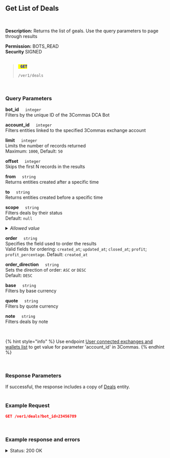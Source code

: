 ## Get List of Deals<br>
<br>

**Description:** Returns the list of geals. Use the query parameters to page through results<br>


**Permission:** BOTS_READ<br>
**Security** SIGNED<br>
<br>

<blockquote>

<code><mark style="color:blue"><strong> GET </strong></mark></code>

<code>/ver1/deals</code>

</blockquote>

<br>

### Query Parameters<br>
<p>
   <strong>bot_id</strong>&nbsp;&nbsp;&nbsp;&nbsp;&nbsp;<code>integer</code><br>
   Filters by the unique ID of the 3Commas DCA Bot
</p>
<p>
   <strong>account_id</strong>&nbsp;&nbsp;&nbsp;&nbsp;&nbsp;<code>integer</code><br>
   Filters entities linked to the specified 3Commas exchange account
</p>
<p>
   <strong>limit</strong>&nbsp;&nbsp;&nbsp;&nbsp;&nbsp;<code>integer</code><br>
   Limits the number of records returned<br>
   Maximum: <code>1000</code>, Default: <code>50</code>
</p>
<p>
   <strong>offset</strong>&nbsp;&nbsp;&nbsp;&nbsp;&nbsp;<code>integer</code><br>
   Skips the first N records in the results
</p>
<p>
   <strong>from</strong>&nbsp;&nbsp;&nbsp;&nbsp;&nbsp;<code>string</code><br>
   Returns entities created after a specific time
</p>
<p>
   <strong>to</strong>&nbsp;&nbsp;&nbsp;&nbsp;&nbsp;<code>string</code><br>
   Returns entities created before a specific time
</p>
<p>
   <strong>scope</strong>&nbsp;&nbsp;&nbsp;&nbsp;&nbsp;<code>string</code><br>
   Filters deals by their status<br>Default: <code>null</code>
    <details>
        <summary><em>Allowed value</em></summary>
            <dl>
                <li>active - active deals;
                 <li>finished - finished deals;
                 <li>completed - successfully completed;
                 <li>cancelled - cancelled deals;
                 <li>failed - failed deals;
                 <li><code>null</code> - all deals
            </dl>
    </details>
</p>
<p>
   <strong>order</strong>&nbsp;&nbsp;&nbsp;&nbsp;&nbsp;<code>string</code><br>
   Specifies the field used to order the results<br>
   Valid fields for ordering: <code>created_at</code>; <code>updated_at</code>; <code>closed_at</code>; <code>profit</code>; <code>profit_percentage</code>. Default: <code>created_at</code>
</p>
<p>
   <strong>order_direction</strong>&nbsp;&nbsp;&nbsp;&nbsp;&nbsp;<code>string</code><br>
   Sets the direction of order: <code>ASC</code> or <code>DESC</code><br>
   Default: <code>DESC</code>
</p>
<p>
   <strong>base</strong>&nbsp;&nbsp;&nbsp;&nbsp;&nbsp;<code>string</code><br>
   Filters by base currency
</p>
<p>
   <strong>quote</strong>&nbsp;&nbsp;&nbsp;&nbsp;&nbsp;<code>string</code><br>
   Filters by quote currency
</p>
<p>
   <strong>note</strong>&nbsp;&nbsp;&nbsp;&nbsp;&nbsp;<code>string</code><br>
   Filters deals by note
</p>
<br>

{% hint style="info" %}
Use endpoint [User connected exchanges and wallets list](Account/User%20connected%20exchanges%20and%20wallets%20list.md) to get value for parameter 'account_id' in 3Commas.
{% endhint %}

<br>

### Response Parameters<br>

If successful, the response includes a copy of [Deals](./README.md) entity.
<br>
<br>

### Example Request<br>

```json
GET /ver1/deals?bot_id=23456789
```

<br>

### Example response and errors<br>

<details>
<summary>Status: 200 OK</summary><br>

```json
[
    {
        "from_currency_id": 0,
        "to_currency_id": 0,
        "id": 2293916474,
        "type": "Deal",
        "bot_id": 23456789,
        "max_safety_orders": 3,
        "deal_has_error": false,
        "account_id": 32199203,
        "active_safety_orders_count": 3,
        "created_at": "2024-10-30T06:17:22.363Z",
        "updated_at": "2024-10-31T16:04:01.721Z",
        "closed_at": null,
        "finished?": false,
        "current_active_safety_orders_count": 1,
        "current_active_safety_orders": 1,
        "completed_safety_orders_count": 2,
        "completed_manual_safety_orders_count": 0,
        "cancellable?": true,
        "panic_sellable?": true,
        "trailing_enabled": null,
        "tsl_enabled": false,
        "stop_loss_timeout_enabled": false,
        "stop_loss_timeout_in_seconds": 0,
        "active_manual_safety_orders": 0,
        "pair": "USDT_ETH",
        "status": "bought",
        "localized_status": "Active",
        "take_profit": "0.0",
        "take_profit_steps": [],
        "base_order_volume": "50.0",
        "safety_order_volume": "15.0",
        "safety_order_step_percentage": "1.0",
        "leverage_type": "not_specified",
        "leverage_custom_value": null,
        "bought_amount": "0.0354",
        "bought_volume": "93.55819473",
        "bought_average_price": "2642.886856779661016949152542373",
        "base_order_average_price": "2685.69301",
        "sold_amount": "0.0",
        "sold_volume": "0.0",
        "sold_average_price": "0",
        "take_profit_type": "base",
        "final_profit": "-3.35618503",
        "martingale_coefficient": "1.0",
        "martingale_volume_coefficient": "1.7",
        "martingale_step_coefficient": "4.0",
        "stop_loss_percentage": "0.0",
        "sl_to_breakeven_enabled": false,
        "sl_to_breakeven_data": null,
        "error_message": null,
        "profit_currency": "quote_currency",
        "stop_loss_type": "stop_loss",
        "safety_order_volume_type": "quote_currency",
        "base_order_volume_type": "quote_currency",
        "from_currency": "USDT",
        "to_currency": "ETH",
        "final_profit_percentage": "0",
        "usd_final_profit": "-3.36",
        "actual_profit": "-7.69294593",
        "actual_usd_profit": "-7.69294593",
        "failed_message": null,
        "reserved_base_coin": "93.55819473",
        "reserved_second_coin": "0.0354",
        "trailing_deviation": "0.2",
        "trailing_max_price": null,
        "tsl_max_price": null,
        "strategy": "long",
        "last_known_position_info": null,
        "min_profit_percentage": "2.0",
        "min_profit_type": "base_order_volume",
        "close_strategy_list": [
            {
                "options": {
                    "time": "3m",
                    "points": "70",
                    "time_period": "7",
                    "trigger_condition": "greater"
                },
                "strategy": "rsi"
            }
        ],
        "safety_strategy_list": [],
        "note": null,
        "add_fundable": true,
        "smart_trade_convertable": false,
        "bot_name": "20 oct number 2",
        "account_name": "Paper Account 1251857",
        "market_type": "spot",
        "current_price": "2428.0",
        "take_profit_price": "2674.4",
        "stop_loss_price": null,
        "actual_profit_percentage": "-8.13",
        "reserved_quote_funds": "0.0",
        "reserved_base_funds": "0.0",
        "orderbook_price_currency": "USDT",
        "crypto_widget": {
            "progressAccuracy": 2,
            "TTPАctivated": false,
            "buyPrice": "2642.886856779661016949152542373",
            "currentPrice": "2428.0",
            "inverted": false,
            "stopLosses": null,
            "LP": null,
            "buySteps": [
                {
                    "price": "2121.69",
                    "filled": "0.0"
                }
            ],
            "marks": [
                {
                    "type": "tp",
                    "label": "MP",
                    "price": "2674.4",
                    "position": "down"
                }
            ]
        }
    },
    ... 
]
```
</details>
